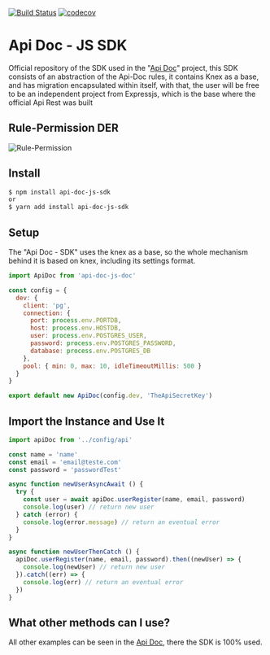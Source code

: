 [![Build Status](https://travis-ci.com/joaomede/api-doc-js-sdk.svg?branch=master)](https://travis-ci.com/joaomede/api-doc-js-sdk) [![codecov](https://codecov.io/gh/joaomede/api-doc-js-sdk/branch/master/graph/badge.svg)](https://codecov.io/gh/joaomede/api-doc-js-sdk)



# Api Doc - JS SDK
Official repository of the SDK used in the "[Api Doc](https://github.com/Api-Doc)" project, this SDK consists of an abstraction of the Api-Doc rules, it contains Knex as a base, and has migration encapsulated within itself, with that, the user will be free to be an independent project from Expressjs, which is the base where the official Api Rest was built

## Rule-Permission DER
![Rule-Permission](/ducumentation/Rule-Permissions.png)  

## Install
```sh
$ npm install api-doc-js-sdk
or
$ yarn add install api-doc-js-sdk
```

## Setup
The "Api Doc - SDK" uses the knex as a base, so the whole mechanism behind it is based on knex, including its settings format.
```javascript
import ApiDoc from 'api-doc-js-doc'

const config = {
  dev: {
    client: 'pg',
    connection: {
      port: process.env.PORTDB,
      host: process.env.HOSTDB,
      user: process.env.POSTGRES_USER,
      password: process.env.POSTGRES_PASSWORD,
      database: process.env.POSTGRES_DB
    },
    pool: { min: 0, max: 10, idleTimeoutMillis: 500 }
  }
}

export default new ApiDoc(config.dev, 'TheApiSecretKey')
```



## Import the Instance and Use It

```javascript
import apiDoc from '../config/api'

const name = 'name'
const email = 'email@teste.com'
const password = 'passwordTest'

async function newUserAsyncAwait () {
  try {
    const user = await apiDoc.userRegister(name, email, password)
    console.log(user) // return new user
  } catch (error) {
    console.log(error.message) // return an eventual error 
  }
}

async function newUserThenCatch () {
  apiDoc.userRegister(name, email, password).then((newUser) => {
    console.log(newUser) // return new user
  }).catch((err) => {
    console.log(err) // return an eventual error 
  })
}
```

## What other methods can I use?
All other examples can be seen in the [Api Doc](https://github.com/Api-Doc), there the SDK is 100% used.
